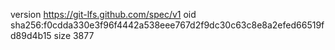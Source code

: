 version https://git-lfs.github.com/spec/v1
oid sha256:f0cdda330e3f96f4442a538eee767d2f9dc30c63c8e8a2efed66519fd89d4b15
size 3877
